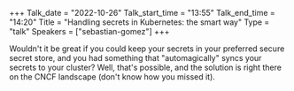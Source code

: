 +++
Talk_date = "2022-10-26"
Talk_start_time = "13:55"
Talk_end_time = "14:20"
Title = "Handling secrets in Kubernetes: the smart way"
Type = "talk"
Speakers = ["sebastian-gomez"]
+++

Wouldn't it be great if you could keep your secrets in your preferred  secure secret store, and you had something that "automagically" syncs your secrets to your cluster? Well, that's possible, and the solution is right there on the CNCF landscape (don't know how you missed it).

